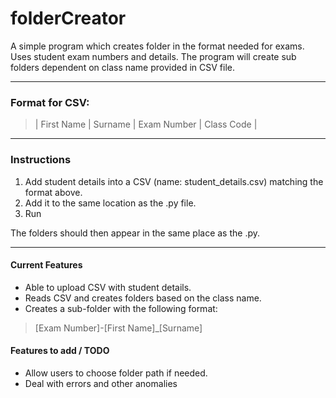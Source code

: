 # folderCreator 

A simple program which creates folder in the format needed for exams. Uses student exam numbers and details.
The program will create sub folders dependent on class  name provided in CSV file.

---
### Format for CSV: 
>| First Name | Surname  | Exam Number | Class Code    |


---
### Instructions

1. Add student details into a CSV (name: student_details.csv) matching the format above.
2. Add it to the same location as the .py file.
3. Run

The folders should then appear in the same place as the .py.

---

#### Current Features
- Able to upload CSV with student details.
- Reads CSV and creates folders based on the class name.
- Creates a sub-folder with the following format:
>[Exam Number]-[First Name]_[Surname]


#### Features to add / TODO

- Allow users to choose folder path if needed. 
- Deal with errors and other anomalies 
